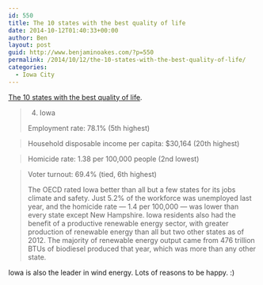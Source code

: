 ```yaml
---
id: 550
title: The 10 states with the best quality of life
date: 2014-10-12T01:40:33+00:00
author: Ben
layout: post
guid: http://www.benjaminoakes.com/?p=550
permalink: /2014/10/12/the-10-states-with-the-best-quality-of-life/
categories:
  - Iowa City
---
```

[The 10 states with the best quality of life](http://www.usatoday.com/story/money/business/2014/10/11/24-7-wall-st-states-quality-of-life/16960973/).

> 4. Iowa
> 
> Employment rate: 78.1% (5th highest)
  
> Household disposable income per capita: $30,164 (20th highest)
  
> Homicide rate: 1.38 per 100,000 people (2nd lowest)
  
> Voter turnout: 69.4% (tied, 6th highest)
> 
> The OECD rated Iowa better than all but a few states for its jobs climate and safety. Just 5.2% of the workforce was unemployed last year, and the homicide rate — 1.4 per 100,000 — was lower than every state except New Hampshire. Iowa residents also had the benefit of a productive renewable energy sector, with greater production of renewable energy than all but two other states as of 2012. The majority of renewable energy output came from 476 trillion BTUs of biodiesel produced that year, which was more than any other state.

Iowa is also the leader in wind energy. Lots of reasons to be happy. :)